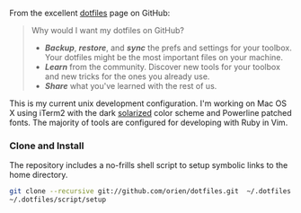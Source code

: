 From the excellent [dotfiles](http://dotfiles.github.com/) page on GitHub:

> Why would I want my dotfiles on GitHub?
> + **_Backup_**, **_restore_**, and **_sync_** the prefs and settings for your toolbox.
  Your dotfiles might be the most important files on your machine.
> + **_Learn_** from the community. Discover new tools for your toolbox and new tricks for the ones you already use.
> + **_Share_** what you've learned with the rest of us.

This is my current unix development configuration. I'm working on Mac OS X using iTerm2 with the dark
[solarized](https://github.com/altercation/solarized/tree/master/iterm2-colors-solarized) color scheme
and Powerline patched fonts. The majority of tools are configured for developing with Ruby in Vim.

### Clone and Install

The repository includes a no-frills shell script to setup symbolic links to the home directory.

```bash
git clone --recursive git://github.com/orien/dotfiles.git  ~/.dotfiles
~/.dotfiles/script/setup
```
